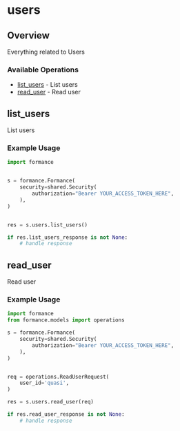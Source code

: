 # users

## Overview

Everything related to Users

### Available Operations

* [list_users](#list_users) - List users
* [read_user](#read_user) - Read user

## list_users

List users

### Example Usage

```python
import formance


s = formance.Formance(
    security=shared.Security(
        authorization="Bearer YOUR_ACCESS_TOKEN_HERE",
    ),
)


res = s.users.list_users()

if res.list_users_response is not None:
    # handle response
```

## read_user

Read user

### Example Usage

```python
import formance
from formance.models import operations

s = formance.Formance(
    security=shared.Security(
        authorization="Bearer YOUR_ACCESS_TOKEN_HERE",
    ),
)


req = operations.ReadUserRequest(
    user_id='quasi',
)

res = s.users.read_user(req)

if res.read_user_response is not None:
    # handle response
```
